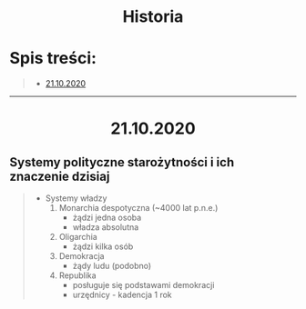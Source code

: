 # <center>Historia</center>

# Spis treści:
> * [21.10.2020](#<center>21.10.2020)

---

# <center>21.10.2020

## Systemy polityczne starożytności i ich znaczenie dzisiaj

> * Systemy władzy
>   1. Monarchia despotyczna (~4000 lat p.n.e.)  
>      - żądzi jedna osoba
>      - władza absolutna
>   1. Oligarchia  
>      - żądzi kilka osób
>   1. Demokracja
>      - żądy ludu (podobno)
>   1. Republika
>      - posługuje się podstawami demokracji
>      - urzędnicy - kadencja 1 rok

